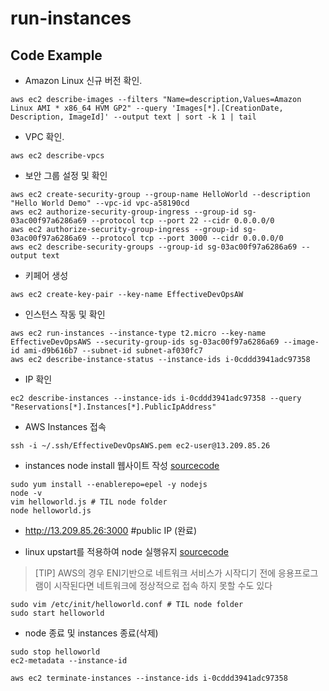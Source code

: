 # run-instances

## Code Example

* Amazon Linux 신규 버전 확인.
```awscli
aws ec2 describe-images --filters "Name=description,Values=Amazon Linux AMI * x86_64 HVM GP2" --query 'Images[*].[CreationDate, Description, ImageId]' --output text | sort -k 1 | tail
```
* VPC 확인.
```awscli
aws ec2 describe-vpcs
```
* 보안 그룹 설정 및 확인
```awscli
aws ec2 create-security-group --group-name HelloWorld --description "Hello World Demo" --vpc-id vpc-a58190cd
aws ec2 authorize-security-group-ingress --group-id sg-03ac00f97a6286a69 --protocol tcp --port 22 --cidr 0.0.0.0/0
aws ec2 authorize-security-group-ingress --group-id sg-03ac00f97a6286a69 --protocol tcp --port 3000 --cidr 0.0.0.0/0
aws ec2 describe-security-groups --group-id sg-03ac00f97a6286a69 --output text
```
* 키페어 생성
```awscli
aws ec2 create-key-pair --key-name EffectiveDevOpsAW
```
* 인스턴스 작동 및 확인
```awscli
aws ec2 run-instances --instance-type t2.micro --key-name EffectiveDevOpsAWS --security-group-ids sg-03ac00f97a6286a69 --image-id ami-d9b616b7 --subnet-id subnet-af030fc7
aws ec2 describe-instance-status --instance-ids i-0cddd3941adc97358
```
* IP 확인
```awscli
ec2 describe-instances --instance-ids i-0cddd3941adc97358 --query "Reservations[*].Instances[*].PublicIpAddress"
```
* AWS Instances 접속
```local-터미널
ssh -i ~/.ssh/EffectiveDevOpsAWS.pem ec2-user@13.209.85.26
```
* instances node install 웹사이트 작성 [sourcecode](/TIL/node/helloworld.js)
```instances console
sudo yum install --enablerepo=epel -y nodejs
node -v
vim helloworld.js # TIL node folder
node helloworld.js
```
* http://13.209.85.26:3000 #public IP (완료)

* linux upstart를 적용하여 node 실행유지 [sourcecode](/TIL/node/helloworld.conf)
> [TIP] AWS의 경우 ENI기반으로 네트워크 서비스가 시작디기 전에 응용프로그램이 시작된다면 네트워크에 정상적으로 접속 하지 못할 수도 있다
```instances console
sudo vim /etc/init/helloworld.conf # TIL node folder
sudo start helloworld
```
* node 종료 및 instances 종료(삭제)
```instance console
sudo stop helloworld
ec2-metadata --instance-id
```
```local 터미널
aws ec2 terminate-instances --instance-ids i-0cddd3941adc97358
```